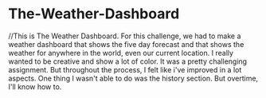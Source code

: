 # The-Weather-Dashboard


//This is The Weather Dashboard. For this challenge, we had to make a weather dashboard that shows the five day forecast and that shows the weather for anywhere in the world, even our current location. I really wanted to be creative and show a lot of color. It was a pretty challenging assignment. But throughout the process, I felt like i've improved in a lot aspects. One thing I wasn't able to do was the history section. But overtime, I'll know how to.

